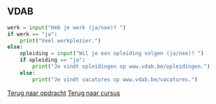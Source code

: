 ## VDAB

```python
werk = input("Heb je werk (ja/nee)? ")
if werk == "ja":
    print("Veel werkplezier.")
else:
    opleiding = input("Wil je een opleiding volgen (ja/nee)? ")
    if opleiding == "ja":
        print("Je vindt opleidingen op www.vdab.be/opleidingen.")
    else:
        print("Je vindt vacatures op www.vdab.be/vacatures.")
```

[Terug naar opdracht](/taken/vdab.html)
[Terug naar cursus](/15_nesten.html)